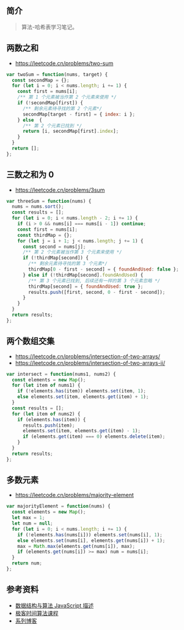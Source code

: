 ## 简介

> 算法-哈希表学习笔记。

## 两数之和

- https://leetcode.cn/problems/two-sum

```js
var twoSum = function(nums, target) {
  const secondMap = {};
  for (let i = 0; i < nums.length; i += 1) {
    const first = nums[i];
    /** 第 1 个元素被当作第 2 个元素来使用 */
    if (!secondMap[first]) {
      /** 剩余元素待寻找的第 2 个元素*/
      secondMap[target - first] = { index: i };
    } else  {
      /** 第 2 个元素已找到 */
      return [i, secondMap[first].index];
    }
  }
  return [];
};
```

## 三数之和为 0

- https://leetcode.cn/problems/3sum

```js
var threeSum = function(nums) {
  nums = nums.sort();
  const results = [];
  for (let i = 0; i < nums.length - 2; i += 1) {
    if (i > 0 && nums[i] === nums[i - 1]) continue;
    const first = nums[i];
    const thirdMap = {};
    for (let j = i + 1; j < nums.length; j += 1) {
      const second = nums[j];
      /** 第 2 个元素被当作第 3 个元素来使用 */
      if (!thirdMap[second]) {
        /** 剩余元素待寻找的第 3 个元素*/
        thirdMap[0 - first - second] = { foundAndUsed: false };
      } else if (!thirdMap[second].foundAndUsed) {
        /** 第 3 个元素已找到, 后续还有一样的第 3 个元素忽略 */
        thirdMap[second] = { foundAndUsed: true };
        results.push([first, second, 0 - first - second]);
      }
    }
  }
  return results;
};
```

## 两个数组交集

- https://leetcode.cn/problems/intersection-of-two-arrays/
- https://leetcode.cn/problems/intersection-of-two-arrays-ii/

```js
var intersect = function(nums1, nums2) {
  const elements = new Map();
  for (let item of nums1) {
    if (!elements.has(item)) elements.set(item, 1);
    else elements.set(item, elements.get(item) + 1);
  }
  const results = [];
  for (let item of nums2) {
    if (elements.has(item)) {
      results.push(item);
      elements.set(item, elements.get(item) - 1);
      if (elements.get(item) === 0) elements.delete(item);
    }
  }
  return results;
};
```

## 多数元素

- https://leetcode.cn/problems/majority-element

```js
var majorityElement = function(nums) {
  const elements = new Map();
  let max = 1;
  let num = null;
  for (let i = 0; i < nums.length; i += 1) {
    if (!elements.has(nums[i])) elements.set(nums[i], 1);
    else elements.set(nums[i], elements.get(nums[i]) + 1);
    max = Math.max(elements.get(nums[i]), max);
    if (elements.get(nums[i]) >= max) num = nums[i];
  }
  return num;
};
```

## 参考资料

- [数据结构与算法 JavaScript 描述](https://book.douban.com/subject/25945449/)
- [极客时间算法课程](https://time.geekbang.org/course/intro/100019701)
- [系列博客](https://leetcode-solution-leetcode-pp.gitbook.io)
